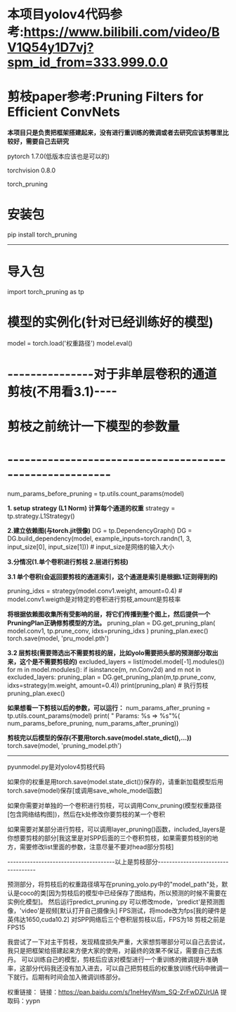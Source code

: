 # 本项目yolov4代码参考:https://www.bilibili.com/video/BV1Q54y1D7vj?spm_id_from=333.999.0.0
# 剪枝paper参考:Pruning Filters for Efficient ConvNets

**本项目只是负责把框架搭建起来，没有进行重训练的微调或者去研究应该剪哪里比较好，需要自己去研究**

pytorch 1.7.0(低版本应该也是可以的)

torchvision 0.8.0

torch_pruning


# 安装包
pip install torch_pruning

------------------------------------------------------

# 导入包
import torch_pruning as tp

# 模型的实例化(针对已经训练好的模型)
model = torch.load('权重路径')
model.eval()
# ---------------对于非单层卷积的通道剪枝(不用看3.1)----
#                剪枝之前统计一下模型的参数量
# --------------------------------------------------------
num_params_before_pruning = tp.utils.count_params(model)

**1. setup strategy (L1 Norm) 计算每个通道的权重**
strategy = tp.strategy.L1Strategy()

**2.建立依赖图(与torch.jit很像)**
DG = tp.DependencyGraph()
DG = DG.build_dependency(model, example_inputs=torch.randn(1, 3, input_size[0], input_size[1])) # input_size是网络的输入大小

**3.分情况(1.单个卷积进行剪枝 2.层进行剪枝)**

**3.1 单个卷积(会返回要剪枝的通道索引，这个通道是索引是根据L1正则得到的)**

pruning_idxs = strategy(model.conv1.weight, amount=0.4)  # model.conv1.weigth是对特定的卷积进行剪枝,amount是剪枝率

**将根据依赖图收集所有受影响的层，将它们传播到整个图上，然后提供一个PruningPlan正确修剪模型的方法。**
pruning_plan = DG.get_pruning_plan( model.conv1, tp.prune_conv, idxs=pruning_idxs )
pruning_plan.exec()
torch.save(model, 'pru_model.pth')

**3.2 层剪枝(需要筛选出不需要剪枝的层，比如yolo需要把头部的预测部分取出来，这个是不需要剪枝的)**
excluded_layers = list(model.model[-1].modules())
for m in model.modules():
    if isinstance(m, nn.Conv2d) and m not in excluded_layers:
        pruning_plan = DG.get_pruning_plan(m,tp.prune_conv, idxs=strategy(m.weight, amount=0.4))
        print(pruning_plan)
        # 执行剪枝
        pruning_plan.exec()
        
**如果想看一下剪枝以后的参数，可以运行：**
num_params_after_pruning = tp.utils.count_params(model)
print( "  Params: %s => %s"%( num_params_before_pruning, num_params_after_pruning))

**剪枝完以后模型的保存(不要用torch.save(model.state_dict(),...))**
torch.save(model, 'pruning_model.pth')

------------------------------------------------------------------------------------
pyunmodel.py是对yolov4剪枝代码

如果你的权重是用torch.save(model.state_dict())保存的，请重新加载模型后用torch.save(model)保存[或调用save_whole_model函数]

如果你需要对单独的一个卷积进行剪枝，可以调用Conv_pruning(模型权重路径[包含网络结构图])，然后在k处修改你要剪枝的某一个卷积

如果需要对某部分进行剪枝，可以调用layer_pruning()函数，included_layers是你想要剪枝的部分[我这里是对SPP后面的三个卷积剪枝，如果需要剪枝别的地方，需要修改list里面的参数，注意尽量不要对head部分剪枝]

--------------------------------------以上是剪枝部分-----------------------------------

预测部分，将剪枝后的权重路径填写在pruning_yolo.py中的"model_path"处，默认是coco的类[因为剪枝后的模型中已经保存了图结构，所以预测的时候不需要在实例化模型]。
然后运行predict_pruning.py 可以修改mode，'predict'是预测图像，'video'是视频[默认打开自己摄像头]
FPS测试，将mode改为fps[我的硬件是英伟达1650,cuda10.2]
对SPP网络后三个卷积层剪枝以后，FPS为18 剪枝之前是FPS15

我尝试了一下对主干剪枝，发现精度损失严重，大家想剪哪部分可以自己去尝试，我只是把框架给搭建起来方便大家的使用，对最终的效果不保证，需要自己去炼丹。
可以训练自己的模型，剪枝后应该对模型进行一个重训练的微调提升准确率，这部分代码我还没有加入进去，可以自己把剪枝后的权重放训练代码中微调一下就行。后期有时间会加入微调训练部分。

权重链接：
链接：https://pan.baidu.com/s/1neHeyWsm_SQ-ZrFwDZUrUA 
提取码：yypn
